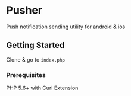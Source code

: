 # Pusher

Push notification sending utility for android & ios

## Getting Started

Clone & go to `index.php`

### Prerequisites

PHP 5.6+ with Curl Extension
